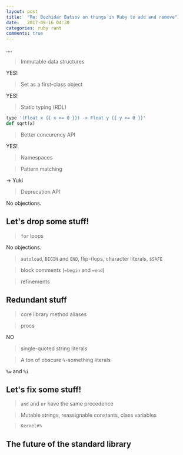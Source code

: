 ```yaml
---
layout: post
title:  "Re: Bozhidar Batsov on things in Ruby to add and remove"
date:   2017-09-16 04:30
categories: ruby rant
comments: true
---
```


....

> Immutable data structures

YES!

> Set as a first-class object

YES!

> Static typing (RDL)

```ruby
type '(Float x {{ x >= 0 }}) -> Float y {{ y >= 0 }}'
def sqrt(x)
```

> Better concurency API

YES!

> Namespaces

> Pattern matching

→ Yuki

> Deprecation API

No objections.

## Let's drop some stuff!

> `for` loops

No objections.

> `autoload`, `BEGIN` and `END`, flip-flops, character literals, `$SAFE`

> block comments (`=begin` and `=end`)

> refinements

## Redundant stuff

> core library method aliases

> procs

NO

> single-quoted string literals

> A ton of obscure `%`-something literals

`%w` and `%i`

## Let's fix some stuff!

> `and` and `or` have the same precedence

> Mutable strings, reassignable constants, class variables

> `Kernel#%`

## The future of the standard library

